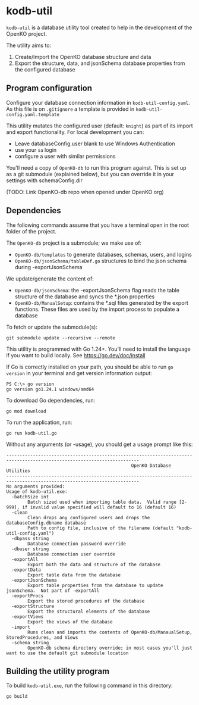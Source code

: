 # kodb-util
`kodb-util` is a database utility tool created to help in the development of the OpenKO project.

The utility aims to:

1. Create/Import the OpenKO database structure and data
2. Export the structure, data, and jsonSchema database properties from the configured database

## Program configuration
Configure your database connection information in `kodb-util-config.yaml`. As this file is on `.gitignore` a template is provided in `kodb-util-config.yaml.template`

This utility mutates the configured user (default: `knight`) as part of its import and export functionality.  For local development you can:
* Leave databaseConfig.user blank to use Windows Authentication
* use your `sa` login
* configure a user with similar permissions

You'll need a copy of `OpenKO-db` to run this program against.  This is set up as a git submodule (explained below), but 
you can override it in your settings with schemaConfig.dir

(TODO:  Link OpenKO-db repo when opened under OpenKO org)

## Dependencies
The following commands assume that you have a terminal open in the root folder of the project.

The `OpenKO-db` project is a submodule; we make use of:
* `OpenKO-db/templates` to generate databases, schemas, users, and logins
* `OpenKO-db/jsonSchema/tableDef.go` structures to bind the json schema during -exportJsonSchema

We update/generate the content of:
* `OpenKO-db/jsonSchema`: the -exportJsonSchema flag reads the table structure of the database and syncs the *.json properties
* `OpenKO-db/ManualSetup`: contains the *.sql files generated by the export functions. These files are used by the import process to populate a database

To fetch or update the submodule(s):
```shell
git submodule update --recursive --remote
```

This utility is programmed with Go 1.24+.  You'll need to install the language if you want to build locally. See https://go.dev/doc/install

If Go is correctly installed on your path, you should be able to run `go version` in your terminal and get version
information output:
```
PS C:\> go version
go version go1.24.1 windows/amd64
```
To download Go dependencies, run:
```shell
go mod download
```

To run the application, run:
```shell
go run kodb-util.go
```

Without any arguments (or -usage), you should get a usage prompt like this:
```
------------------------------------------------------------------------------------------------------------------------
                                               OpenKO Database Utilities
------------------------------------------------------------------------------------------------------------------------
No arguments provided:
Usage of kodb-util.exe:
  -batchSize int
        Batch sized used when importing table data.  Valid range [2-999], if invalid value specified will default to 16 (default 16)
  -clean
        Clean drops any configured users and drops the databaseConfig.dbname database
        Path to config file, inclusive of the filename (default "kodb-util-config.yaml")
  -dbpass string
        Database connection password override
  -dbuser string
        Database connection user override
  -exportAll
        Export both the data and structure of the database
  -exportData
        Export table data from the database
  -exportJsonSchema
        Export table properties from the database to update jsonSchema.  Not part of -exportAll
  -exportProcs
        Export the stored procedures of the database
  -exportStructure
        Export the structural elements of the database
  -exportViews
        Export the views of the database
  -import
        Runs clean and imports the contents of OpenKO-db/ManaualSetup, StoredProcedures, and Views
  -schema string
        OpenKO-db schema directory override; in most cases you'll just want to use the default git submodule location
```

## Building the utility program
To build `kodb-util.exe`, run the following command in this directory:
```shell
go build
```
